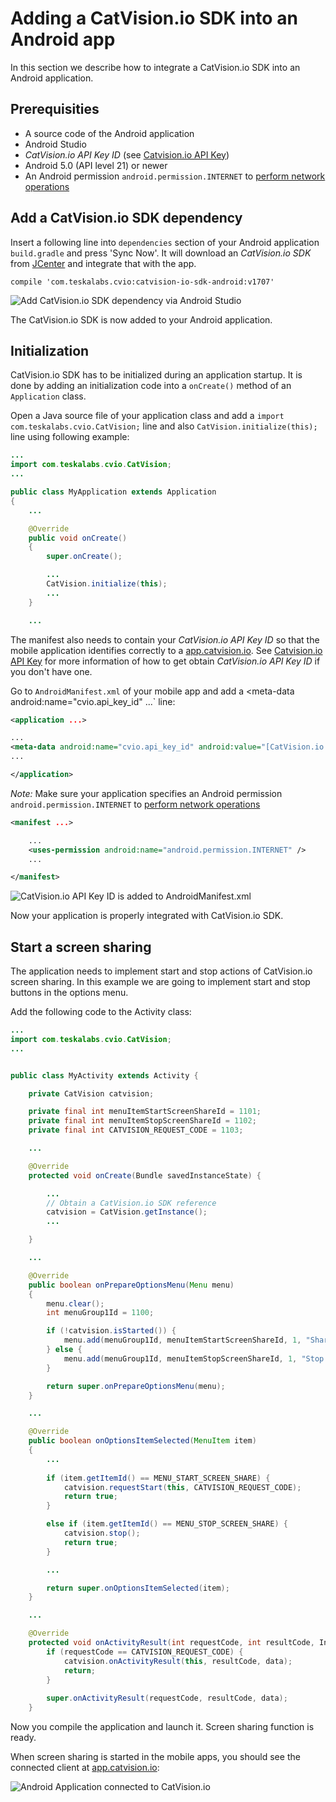 # Adding a CatVision.io SDK into an Android app

In this section we describe how to integrate a CatVision.io SDK into an Android application.


## Prerequisities

* A source code of the Android application
* Android Studio
* _CatVision.io API Key ID_ (see [Catvision.io API Key](//get-started/api-key.md))
* Android 5.0 \(API level 21\) or newer
* An Android permission `android.permission.INTERNET` to [perform network operations](https://developer.android.com/training/basics/network-ops/connecting.html)

## Add a CatVision.io SDK dependency

Insert a following line into `dependencies` section of your Android application `build.gradle` and press 'Sync Now'. It will download an _CatVision.io SDK_ from [JCenter](https://bintray.com/teskalabs/CatVision.io/catvision-io-sdk-android) and integrate that with the app.

	compile 'com.teskalabs.cvio:catvision-io-sdk-android:v1707'

![Add CatVision.io SDK dependency via Android Studio](../assets/cvio_android_studio_dependencies.png)

The CatVision.io SDK is now added to your Android application.


## Initialization

CatVision.io SDK has to be initialized during an application startup. It is done by adding an initialization code into a `onCreate()` method of an `Application` class.

Open a Java source file of your application class and add a `import com.teskalabs.cvio.CatVision;` line and also `CatVision.initialize(this);` line using following example:

```java
...
import com.teskalabs.cvio.CatVision;
...

public class MyApplication extends Application
{
	...

    @Override
    public void onCreate()
    {
        super.onCreate();

        ...
        CatVision.initialize(this);
        ...
    }

	...

```



The manifest also needs to contain your _CatVision.io API Key ID_ so that the mobile application identifies correctly to a [app.catvision.io](https://app.catvision.io). See [Catvision.io API Key](//get-started/api-key.md) for more information of how to get obtain _CatVision.io API Key ID_ if you don't have one.


Go to `AndroidManifest.xml` of your mobile app and add a <meta-data android:name="cvio.api_key_id" ...` line:

```xml
<application ...>

...
<meta-data android:name="cvio.api_key_id" android:value="[CatVision.io API Key ID]" />
...

</application>
```

_Note:_ Make sure your application specifies an Android permission `android.permission.INTERNET` to [perform network operations](https://developer.android.com/training/basics/network-ops/connecting.html)

```xml
<manifest ...>

	...
    <uses-permission android:name="android.permission.INTERNET" />
    ...

</manifest>
```


![CatVision.io API Key ID is added to AndroidManifest.xml](../assets/cvio_android_studio_manifest.png)

Now your application is properly integrated with CatVision.io SDK.


## Start a screen sharing

The application needs to implement start and stop actions of CatVision.io screen sharing. In this example we are going to implement start and stop buttons in the options menu.

Add the following code to the Activity class:

```java
...
import com.teskalabs.cvio.CatVision;
...


public class MyActivity extends Activity {

	private CatVision catvision;

	private final int menuItemStartScreenShareId = 1101;
	private final int menuItemStopScreenShareId = 1102;
	private final int CATVISION_REQUEST_CODE = 1103;

	...

	@Override
	protected void onCreate(Bundle savedInstanceState) {

		...
		// Obtain a CatVision.io SDK reference
		catvision = CatVision.getInstance();
		...

	}

	...

	@Override
	public boolean onPrepareOptionsMenu(Menu menu)
	{
		menu.clear();
		int menuGroup1Id = 1100;

		if (!catvision.isStarted()) {
			menu.add(menuGroup1Id, menuItemStartScreenShareId, 1, "Share screen");
		} else {
			menu.add(menuGroup1Id, menuItemStopScreenShareId, 1, "Stop sharing");
		}

		return super.onPrepareOptionsMenu(menu);
	}

	...

	@Override
	public boolean onOptionsItemSelected(MenuItem item)
	{
		...
		
		if (item.getItemId() == MENU_START_SCREEN_SHARE) {
			catvision.requestStart(this, CATVISION_REQUEST_CODE);
			return true;
		}

		else if (item.getItemId() == MENU_STOP_SCREEN_SHARE) {
			catvision.stop();
			return true;
		}

		...

		return super.onOptionsItemSelected(item);
	}

	...

	@Override
	protected void onActivityResult(int requestCode, int resultCode, Intent data) {
		if (requestCode == CATVISION_REQUEST_CODE) {
			catvision.onActivityResult(this, resultCode, data);
			return;
		}
		
		super.onActivityResult(requestCode, resultCode, data);
	}


```

Now you compile the application and launch it.
Screen sharing function is ready.

When screen sharing is started in the mobile apps, you should see the connected client at [app.catvision.io](https://app.catvision.io):

![Android Application connected to CatVision.io](../assets/cvio_android_emulator_share.png)
